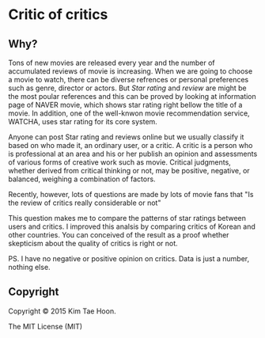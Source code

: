 Critic of critics
=================


Why?
----

 Tons of new movies are released every year and the number of accumulated reviews of movie is increasing. When we are going to choose a movie to watch, there can be diverse refrences or personal preferences such as genre, director or actors. But *Star rating* and *review* are might be the most poular references and this can be proved by looking at information page of NAVER movie, which shows star rating right bellow the title of a movie. In addition, one of the well-knwon movie recommendation service, WATCHA, uses star rating for its core system.

 Anyone can post Star rating and reviews online but we usually classify it based on who made it, an ordinary user, or a critic. A critic is a person who is professional at an area and his or her publish an opinion and assessments of various forms of creative work such as movie. Critical judgments, whether derived from critical thinking or not, may be positive, negative, or balanced, weighing a combination of factors.

 Recently, however, lots of questions are made by lots of movie fans that "Is the review of critics really considerable or not"

 This question makes me to compare the patterns of star ratings between users and critics. I improved this analsis by comparing critics of Korean and other countries. You can conceived of the result as a proof whether skepticism about the quality of critics is right or not.

 PS. I have no negative or positive opinion on critics. Data is just a number, nothing else.


Copyright
---------

Copyright :copyright: 2015 Kim Tae Hoon.

The MIT License (MIT)
